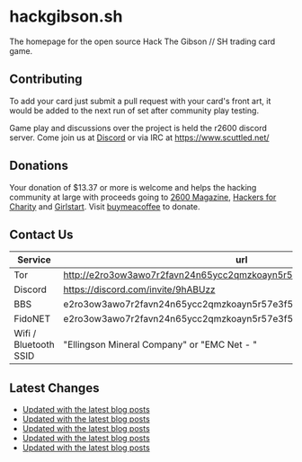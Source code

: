 # hackgibson.sh
The homepage for the open source Hack The Gibson // SH trading card game.


## Contributing

To add your card just submit a pull request with your card's front art, it would be added to the next run of set after community play testing.

Game play and discussions over the project is held the r2600 discord server. Come join us at [Discord](https://discord.com/invite/9hABUzz) or via IRC at https://www.scuttled.net/


## Donations

Your donation of $13.37 or more is welcome and helps the hacking community at large with proceeds going to [2600 Magazine](https://2600.com/), [Hackers for Charity](https://hackersforcharity.org) and [Girlstart](https://girlstart.org).  Visit [buymeacoffee](https://www.buymeacoffee.com/hackgibson.sh) to donate.


## Contact Us

Service | url
-|-
Tor | http://e2ro3ow3awo7r2favn24n65ycc2qmzkoayn5r57e3f56nvjwdcgg32ad.onion
Discord | https://discord.com/invite/9hABUzz
BBS | e2ro3ow3awo7r2favn24n65ycc2qmzkoayn5r57e3f56nvjwdcgg32ad.onion:23
FidoNET | e2ro3ow3awo7r2favn24n65ycc2qmzkoayn5r57e3f56nvjwdcgg32ad.onion:24554
Wifi / Bluetooth SSID | "Ellingson Mineral Company" or "EMC Net - <fidonet address>"

## Latest Changes
<!-- BLOG-POST-LIST:START -->
- [Updated with the latest blog posts](https://github.com/DFW2600/hackgibson.sh/commit/b1567dbae73ae904eac35767fdee5f1cca386fe9)
- [Updated with the latest blog posts](https://github.com/DFW2600/hackgibson.sh/commit/e8465ae19d03b84b680eedaee4aa04295694ad20)
- [Updated with the latest blog posts](https://github.com/DFW2600/hackgibson.sh/commit/4f8c9404af38c18c5eb6c2fc9bf82020ff8c53af)
- [Updated with the latest blog posts](https://github.com/DFW2600/hackgibson.sh/commit/a7e3759b9957c484cb323bfce95d66509201534c)
- [Updated with the latest blog posts](https://github.com/DFW2600/hackgibson.sh/commit/fae1a29786981c1b8a4cb514f7a862b0ea9d9641)
<!-- BLOG-POST-LIST:END -->
